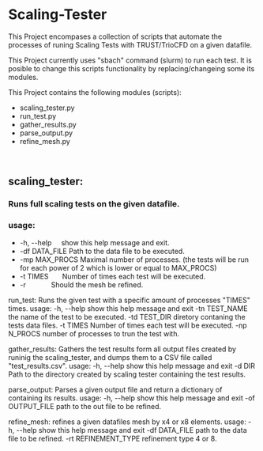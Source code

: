 # Scaling-Tester
This Project encompases a collection of scripts that automate the processes of runing Scaling Tests with TRUST/TrioCFD on a given datafile.

This Project currently uses "sbach" command (slurm) to run each test.
It is posible to change this scripts functionality by replacing/changeing some its modules.

This Project contains the following modules (scripts):
 - scaling_tester.py
 - run_test.py
 - gather_results.py
 - parse_output.py
 - refine_mesh.py
  
  
## scaling_tester:
###  Runs full scaling tests on the given datafile.
###  usage:
* -h, --help     show this help message and exit.
* -df DATA_FILE  Path to the data file to be executed.
* -mp MAX_PROCS  Maximal number of processes. (the tests will be run for each power of 2 which is lower or equal to MAX_PROCS)
* -t TIMES       Number of times each test will be executed.
* -r             Should the mesh be refined.
  
  
run_test:
  Runs the given test with a specific amount of processes "TIMES" times. 
  usage:
    -h, --help     show this help message and exit
    -tn TEST_NAME  the name of the test to be executed.
    -td TEST_DIR   diretory contaning the tests data files.
    -t TIMES       Number of times each test will be executed.
    -np N_PROCS    number of processes to trun the test with.


gather_results:
  Gathers the test results form all output files created by runinig the scaling_tester, and dumps them to a CSV file called     "test_results.csv".
  usage:
    -h, --help  show this help message and exit
    -d DIR      Path to the directory created by scaling tester containing the
                test results.


parse_output:
  Parses a given output file and return a dictionary of containing its results.
  usage:
    -h, --help       show this help message and exit
    -of OUTPUT_FILE  path to the out file to be refined.

  
refine_mesh:
  refines a given datafiles mesh by x4 or x8 elements.
  usage:
    -h, --help           show this help message and exit
    -df DATA_FILE        path to the data file to be refined.
    -rt REFINEMENT_TYPE  refinement type 4 or 8.

  
